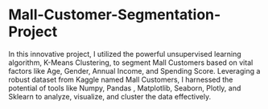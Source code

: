 # Mall-Customer-Segmentation-Project
In this innovative project, I utilized the powerful unsupervised learning algorithm, K-Means Clustering, to segment Mall Customers based on vital factors like Age, Gender, Annual Income, and Spending Score. Leveraging a robust dataset from Kaggle named Mall Customers, I harnessed the potential of tools like Numpy, Pandas , Matplotlib, Seaborn, Plotly, and Sklearn to analyze, visualize, and cluster the data effectively.
